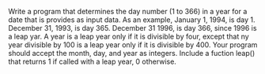 Write a program that determines the day number (1 to 366) in a year for
a date that is provides as input data. As an example, January 1, 1994, is
day 1. December 31, 1993, is day 365. December 31 1996, is day 366,
since 1996 is a leap yar. A year is a leap year only if it is divisible by four,
except that ny year divisible by 100 is a leap year only if it is divisible
by 400. Your program should accept the month, day, and year as integers.
Include a fuction leap() that returns 1 if called with a leap year, 0
otherwise.
